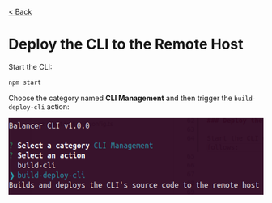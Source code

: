 [< Back](../../README.md#getting-started)

# Deploy the CLI to the Remote Host

Start the CLI:

```bash
npm start
```

Choose the category named **CLI Management** and then trigger the `build-deploy-cli` action:

![build-deploy-cli Action](../assets/build-deploy-cli.png)